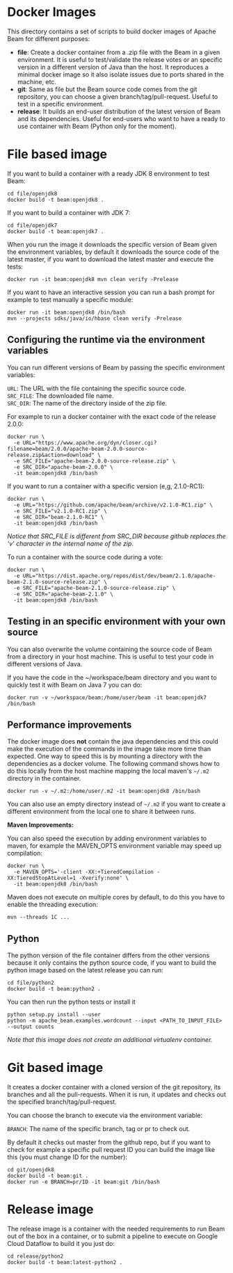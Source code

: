Docker Images
========================

This directory contains a set of scripts to build docker images of Apache Beam
for different purposes:

- **file**: Create a docker container from a .zip file with the Beam in a given environment. It is useful to test/validate the release votes or an specific version in a different version of Java than the host. It reproduces a minimal docker image so it also isolate issues due to ports shared in the machine, etc.
- **git**: Same as file but the Beam source code comes from the git repository, you can choose a given branch/tag/pull-request. Useful to test in a specific environment.
- **release**: It builds an end-user distribution of the latest version of Beam and its dependencies. Useful for end-users who want to have a ready to use container with Beam (Python only for the moment).

# File based image

If you want to build a container with a ready JDK 8 environment to test Beam:

    cd file/openjdk8
    docker build -t beam:openjdk8 .

If you want to build a container with JDK 7:

    cd file/openjdk7
    docker build -t beam:openjdk7 .

When you run the image it downloads the specific version of Beam given the
environment variables, by default it downloads the source code of the latest
master, if you want to download the latest master and execute the tests:

    docker run -it beam:openjdk8 mvn clean verify -Prelease

If you want to have an interactive session you can run a bash prompt for example
to test manually a specific module:

    docker run -it beam:openjdk8 /bin/bash
    mvn --projects sdks/java/io/hbase clean verify -Prelease

## Configuring the runtime via the environment variables

You can run different versions of Beam by passing the specific environment variables:

`URL`: The URL with the file containing the specific source code.  
`SRC_FILE`: The downloaded file name.  
`SRC_DIR`: The name of the directory inside of the zip file.

For example to run a docker container with the exact code of the release 2.0.0:

    docker run \
      -e URL="https://www.apache.org/dyn/closer.cgi?filename=beam/2.0.0/apache-beam-2.0.0-source-release.zip&action=download" \
      -e SRC_FILE="apache-beam-2.0.0-source-release.zip" \
      -e SRC_DIR="apache-beam-2.0.0" \
      -it beam:openjdk8 /bin/bash

If you want to run a container with a specific version (e,g, 2.1.0-RC1):

    docker run \
      -e URL="https://github.com/apache/beam/archive/v2.1.0-RC1.zip" \
      -e SRC_FILE="v2.1.0-RC1.zip" \
      -e SRC_DIR="beam-2.1.0-RC1" \
      -it beam:openjdk8 /bin/bash

*Notice that SRC_FILE is different from SRC_DIR because github replaces the 'v'
character in the internal name of the zip*.

To run a container with the source code during a vote:

    docker run \
      -e URL="https://dist.apache.org/repos/dist/dev/beam/2.1.0/apache-beam-2.1.0-source-release.zip" \
      -e SRC_FILE="apache-beam-2.1.0-source-release.zip" \
      -e SRC_DIR="apache-beam-2.1.0" \
      -it beam:openjdk8 /bin/bash

## Testing in an specific environment with your own source

You can also overwrite the volume containing the source code of Beam from a
directory in your host machine. This is useful to test your code in 
different versions of Java.

If you have the code in the ~/workspace/beam directory and you want to quickly
test it with Beam on Java 7 you can do:

    docker run -v ~/workspace/beam:/home/user/beam -it beam:openjdk7 /bin/bash

## Performance improvements

The docker image does **not** contain the java dependencies and this could make
the execution of the commands in the image take more time than expected. One
way to speed this is by mounting a directory with the dependencies as a
docker volume. The following command shows how to do this locally from the
host machine mapping the local maven's `~/.m2` directory in the container.

    docker run -v ~/.m2:/home/user/.m2 -it beam:openjdk8 /bin/bash

You can also use an empty directory instead of `~/.m2` if you want to create a
different environment from the local one to share it between runs.

**Maven Improvements:**

You can also speed the execution by adding environment
variables to maven, for example the MAVEN_OPTS environment variable may speed
up compilation:
 
    docker run \
      -e MAVEN_OPTS='-client -XX:+TieredCompilation -XX:TieredStopAtLevel=1 -Xverify:none' \
      -it beam:openjdk8 /bin/bash

Maven does not execute on multiple cores by default, to do this you have to
enable the threading execution:
    
    mvn --threads 1C ...

## Python

The python version of the file container differs from the other versions
because it only contains the python source code, if you want to build the
python image based on the latest release you can run:

    cd file/python2
    docker build -t beam:python2 .

You can then run the python tests or install it

    python setup.py install --user
    python -m apache_beam.examples.wordcount --input <PATH_TO_INPUT_FILE> --output counts

*Note that this image does not create an additional virtualenv container.*

# Git based image

It creates a docker container with a cloned version of the git repository,
its branches and all the pull-requests. When it is run, it updates and
checks out the specified branch/tag/pull-request.

You can choose the branch to execute via the environment variable:

`BRANCH`: The name of the specific branch, tag or pr to check out.

By default it checks out master from the github repo, but if you want to
check for example a specific pull request ID you can build the image
like this (you must change ID for the number):

    cd git/openjdk8
    docker build -t beam:git .
    docker run -e BRANCH=pr/ID -it beam:git /bin/bash

# Release image

The release image is a container with the needed requirements to run Beam out of the box
in a container, or to submit a pipeline to execute on Google Cloud Dataflow to
build it you just do:

    cd release/python2
    docker build -t beam:latest-python2 .
